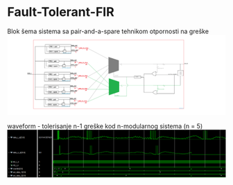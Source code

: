 # Fault-Tolerant-FIR

Blok šema sistema sa pair-and-a-spare tehnikom otpornosti na greške
![NuGet](/Pair_and_spare_FIR.png)

waveform - tolerisanje n-1 greške kod n-modularnog sistema (n = 5)
![NuGet](/waveform_1.PNG)